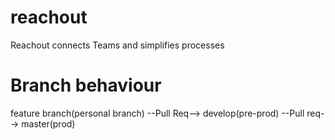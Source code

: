 # reachout
Reachout connects Teams and simplifies processes

# Branch behaviour
feature branch(personal branch) --Pull Req--> develop(pre-prod) --Pull req--> master(prod)
